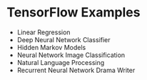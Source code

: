 # TensorFlow Examples

-   Linear Regression
-   Deep Neural Network Classifier
-   Hidden Markov Models
-   Neural Network Image Classification
-   Natural Language Processing
-   Recurrent Neural Network Drama Writer
